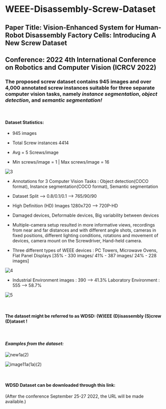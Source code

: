 # WEEE-Disassembly-Screw-Dataset
## Paper Title: **Vision-Enhanced System for Human-Robot Disassembly Factory Cells: Introducing A New Screw Dataset**

## Conference: **2022 4th International Conference on Robotics and Computer Vision (ICRCV 2022)**

### The proposed screw dataset contains 945 images and over 4,000 annotated screw instances suitable for three separate computer vision tasks, namely *instance segmentation*, *object detection*, and *semantic segmentation!*

<br />

#### **Dataset Statistics:**

- 945 images 

- Total Screw instances 4414

- Avg = 5 Screws/image

- Min screws/image = 1 | Max screws/image = 16

![3](https://user-images.githubusercontent.com/56552010/185942935-6936e4a6-6440-4abd-8e87-51afef52451f.png)


- Annotations for 3 Computer Vision Tasks : Object detection(COCO format), Instance segmentation(COCO format), Semantic segmentation

- Dataset Split --> 0.8/0.1/0.1 --> 765/90/90

- High Definition (HD) Images 1280x720 --> 720P-HD

- Damaged devices, Deformable devices, Big variability between devices

- Multiple-camera setup resulted in more informative views, recordings from near and far distances and with different angle shots, cameras in fixed positions, different lighting conditions, rotations and movement of devices, camera mount on the Screwdriver, Hand-held camera. 


- Three different types of WEEE devices : PC Towers, Microwave Ovens, Flat Panel Displays [35% - 330 images/ 41% - 387 images/ 24% - 228 images]
<!-- 
![1](https://user-images.githubusercontent.com/56552010/185942472-5889dfe8-ace4-4a58-8540-2df4bf427028.png) -->

![4](https://user-images.githubusercontent.com/56552010/185942950-d76e3e3d-9b6a-49ef-bd4d-d6600e12ae2e.png)

- Industrial Environment images : 390 --> 41.3% Laboratory Environment : 555 --> 58.7%

<!-- ![2](https://user-images.githubusercontent.com/56552010/185942492-d8d18322-569d-40ca-a058-7284aec49b51.png) -->

![5](https://user-images.githubusercontent.com/56552010/185942962-88461723-acf0-48b5-8365-b33f5200ae42.png)


<br />

#### The dataset might be referred to as **WDSD**: (W)EEE (D)isassembly (S)crew (D)ataset !
<!-- #### The dataset may be abbreviated as **WDSD**: (W)EEE (D)isassembly (S)crew (D)ataset ! -->

<br />

#### *Examples from the dataset:*

![new1a(2)](https://user-images.githubusercontent.com/56552010/185946991-8a428885-651b-4eef-a8e1-d1ec108e4629.png)

![image11a(1a)(2)](https://user-images.githubusercontent.com/56552010/185946985-86622ce3-fa8d-4cc3-9760-170f7da0ed01.png)


<br />

<!-- #### **WDSD Dataset** can be downloaded through this link: https://drive.google.com/drive/folders/1B8KB3p5568DMT5Uh91zOj3JInj8Q5RiH?usp=sharing
(After the conference September 25-27, 2022, the URL will be made available.) 
 -->
 
 #### **WDSD Dataset** can be downloaded through this link:
(After the conference September 25-27 2022, the URL will be made available.) 
